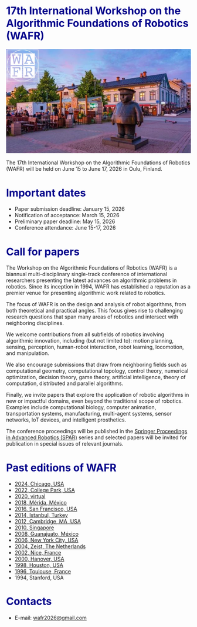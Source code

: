 <!-- ---
title: 17th International Workshop on the Algorithmic Foundations of Robotics
--- -->

<style> h1 {color: darkblue;}</style>
<style> h2 {color: darkblue;}</style>

# 17th International Workshop on the Algorithmic Foundations of Robotics (WAFR)

<p align="center">
<img src="figures/statue_with_wafr_stamp.jpg" alt="drawing"/>
</p>

The 17th International Workshop on the Algorithmic Foundations of Robotics (WAFR) will be held on June 15 to June 17, 2026 in Oulu, Finland.

# Important dates

- Paper submission deadline: January 15, 2026
- Notification of acceptance: March 15, 2026
- Preliminary paper deadline: May 15, 2026
- Conference attendance: June 15-17, 2026

# Call for papers

The Workshop on the Algorithmic Foundations of Robotics (WAFR) is a biannual multi-disciplinary single-track conference of international researchers presenting the latest advances on algorithmic problems in robotics.
Since its inception in 1994, WAFR has established a reputation as a premier venue for presenting algorithmic work related to robotics.

The focus of WAFR is on the design and analysis of robot algorithms, from both theoretical and practical angles.
This focus gives rise to challenging research questions that span many areas of robotics and intersect with neighboring disciplines.

We welcome contributions from all subfields of robotics involving algorithmic innovation, including (but not limited to): motion planning, sensing, perception, human-robot interaction, robot learning, locomotion, and manipulation.

We also encourage submissions that draw from neighboring fields such as computational geometry, computational topology, control theory, numerical optimization, decision theory, game theory, artificial intelligence, theory of computation, distributed and parallel algorithms.

Finally, we invite papers that explore the application of robotic algorithms in new or impactful domains, even beyond the traditional scope of robotics.
Examples include computational biology, computer animation, transportation systems, manufacturing, multi-agent systems, sensor networks, IoT devices, and intelligent prosthetics.

The conference proceedings will be published in the [Springer Proceedings in Advanced Robotics (SPAR)](https://www.springer.com/series/15556) series and selected papers will be invited for publication in special issues of relevant journals.

# Past editions of WAFR

- [2024, Chicago, USA](https://www.algorithmic-robotics.org/authors.php)
- [2022, College Park, USA](https://wafr2022.github.io/)
- [2020, virtual](http://robotics.cs.rutgers.edu/wafr2020/)
- [2018, Mérida, México](https://parasollab.web.illinois.edu/events/wafr/wafr2018/)
- [2016, San Francisco, USA](https://parasollab.web.illinois.edu/events/wafr/wafr2016/)
- [2014, Istanbul, Turkey](http://robot.cmpe.boun.edu.tr/wafr2014/)
- [2012, Cambridge, MA, USA](http://ares.lids.mit.edu/wafr/)
- [2010, Singapore](https://parasollab.web.illinois.edu/events/wafr/wafr2010/)
- [2008, Guanajuato, México](https://parasollab.web.illinois.edu/events/wafr/wafr2008/)
- [2006, New York City, USA](https://parasollab.web.illinois.edu/events/wafr/wafr2006/)
- [2004, Zeist, The Netherlands](https://parasollab.web.illinois.edu/events/wafr/wafr2004)
- [2002, Nice, France](https://parasollab.web.illinois.edu/events/wafr/wafr2002/)
- [2000, Hanover, USA](https://parasollab.web.illinois.edu/events/wafr/wafr2000/)
- [1998, Houston, USA](https://parasollab.web.illinois.edu/events/wafr/wafr1998/)
- [1996, Toulouse, France](https://parasollab.web.illinois.edu/events/wafr/wafr1996/)
- 1994, Stanford, USA

# Contacts

- E-mail: <a href="mailto:wafr2026@gmail.com">wafr2026@gmail.com</a>
